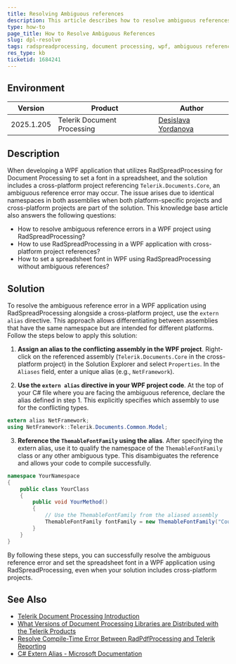 ```yaml
---
title: Resolving Ambiguous references
description: This article describes how to resolve ambiguous references due to cross-platform project references.
type: how-to
page_title: How to Resolve Ambiguous References
slug: dpl-resolve
tags: radspreadprocessing, document processing, wpf, ambiguous reference, extern alias
res_type: kb
ticketid: 1684241
---
```


## Environment

| Version | Product | Author | 
| ---- | ---- | ---- | 
| 2025.1.205| Telerik Document Processing|[Desislava Yordanova](https://www.telerik.com/blogs/author/desislava-yordanova)| 

## Description

When developing a WPF application that utilizes RadSpreadProcessing for Document Processing to set a font in a spreadsheet, and the solution includes a cross-platform project referencing `Telerik.Documents.Core`, an ambiguous reference error may occur. The issue arises due to identical namespaces in both assemblies when both platform-specific projects and cross-platform projects are part of the solution. This knowledge base article also answers the following questions:
- How to resolve ambiguous reference errors in a WPF project using RadSpreadProcessing?
- How to use RadSpreadProcessing in a WPF application with cross-platform project references?
- How to set a spreadsheet font in WPF using RadSpreadProcessing without ambiguous references?

## Solution

To resolve the ambiguous reference error in a WPF application using RadSpreadProcessing alongside a cross-platform project, use the `extern alias` directive. This approach allows differentiating between assemblies that have the same namespace but are intended for different platforms. Follow the steps below to apply this solution:

1. **Assign an alias to the conflicting assembly in the WPF project**. Right-click on the referenced assembly (`Telerik.Documents.Core` in the cross-platform project) in the Solution Explorer and select `Properties`. In the `Aliases` field, enter a unique alias (e.g., `NetFramework`).

2. **Use the `extern alias` directive in your WPF project code**. At the top of your C# file where you are facing the ambiguous reference, declare the alias defined in step 1. This explicitly specifies which assembly to use for the conflicting types.

```csharp
extern alias NetFramework;
using NetFramework::Telerik.Documents.Common.Model;
```

3. **Reference the `ThemableFontFamily` using the alias**. After specifying the extern alias, use it to qualify the namespace of the `ThemableFontFamily` class or any other ambiguous type. This disambiguates the reference and allows your code to compile successfully.

```csharp
namespace YourNamespace
{
    public class YourClass
    {
        public void YourMethod()
        {
            // Use the ThemableFontFamily from the aliased assembly
            ThemableFontFamily fontFamily = new ThemableFontFamily("Courier New");
        }
    }
}
```

By following these steps, you can successfully resolve the ambiguous reference error and set the spreadsheet font in a WPF application using RadSpreadProcessing, even when your solution includes cross-platform projects.

## See Also

- [Telerik Document Processing Introduction](https://docs.telerik.com/devtools/document-processing/introduction)
- [What Versions of Document Processing Libraries are Distributed with the Telerik Products](https://docs.telerik.com/devtools/document-processing/knowledge-base/distribute-telerik-document-processing-libraries-net-versions)
- [Resolve Compile-Time Error Between RadPdfProcessing and Telerik Reporting](https://docs.telerik.com/devtools/document-processing/knowledge-base/resolve-compile-time-error-radpdfprocessing-telerik-reporting)
- [C# Extern Alias - Microsoft Documentation](https://learn.microsoft.com/en-us/dotnet/csharp/language-reference/keywords/extern-alias)

